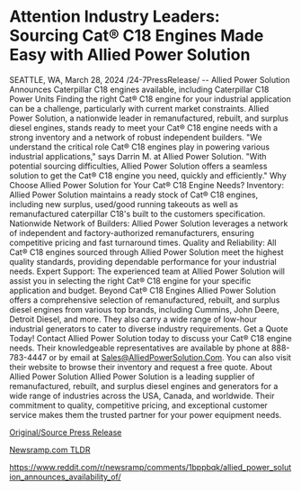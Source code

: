 # Attention Industry Leaders: Sourcing Cat® C18 Engines Made Easy with Allied Power Solution

SEATTLE, WA, March 28, 2024 /24-7PressRelease/ -- Allied Power Solution Announces Caterpillar C18 engines available, including Caterpillar C18 Power Units  Finding the right Cat® C18 engine for your industrial application can be a challenge, particularly with current market constraints. Allied Power Solution, a nationwide leader in remanufactured, rebuilt, and surplus diesel engines, stands ready to meet your Cat® C18 engine needs with a strong inventory and a network of robust independent builders.  "We understand the critical role Cat® C18 engines play in powering various industrial applications," says Darrin M. at Allied Power Solution. "With potential sourcing difficulties, Allied Power Solution offers a seamless solution to get the Cat® C18 engine you need, quickly and efficiently."  Why Choose Allied Power Solution for Your Cat® C18 Engine Needs?  Inventory: Allied Power Solution maintains a ready stock of Cat® C18 engines, including new surplus, used/good running takeouts as well as remanufactured caterpillar C18's built to the customers specification. Nationwide Network of Builders: Allied Power Solution leverages a network of independent and factory-authorized remanufacturers, ensuring competitive pricing and fast turnaround times. Quality and Reliability: All Cat® C18 engines sourced through Allied Power Solution meet the highest quality standards, providing dependable performance for your industrial needs. Expert Support: The experienced team at Allied Power Solution will assist you in selecting the right Cat® C18 engine for your specific application and budget.  Beyond Cat® C18 Engines  Allied Power Solution offers a comprehensive selection of remanufactured, rebuilt, and surplus diesel engines from various top brands, including Cummins, John Deere, Detroit Diesel, and more. They also carry a wide range of low-hour industrial generators to cater to diverse industry requirements.  Get a Quote Today!  Contact Allied Power Solution today to discuss your Cat® C18 engine needs. Their knowledgeable representatives are available by phone at 888-783-4447 or by email at Sales@AlliedPowerSolution.Com. You can also visit their website to browse their inventory and request a free quote.  About Allied Power Solution  Allied Power Solution is a leading supplier of remanufactured, rebuilt, and surplus diesel engines and generators for a wide range of industries across the USA, Canada, and worldwide. Their commitment to quality, competitive pricing, and exceptional customer service makes them the trusted partner for your power equipment needs. 

[Original/Source Press Release](https://www.24-7pressrelease.com/press-release/509604/attention-industry-leaders-sourcing-cat-c18-engines-made-easy-with-allied-power-solution)
                    

[Newsramp.com TLDR](None) 

https://www.reddit.com/r/newsramp/comments/1bppbqk/allied_power_solution_announces_availability_of/